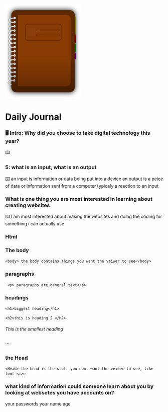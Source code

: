 ![journal](/images/diary.png)
# Daily Journal

### 🖥 Intro: Why did you choose to take digital technology this year?
<!-- Write your first journal answer here -->
⌨️ 

### 5: what is an input, what is an output
⌨️ an input is information or data being put into a device
an output is a peice of data or information sent from a computer typicaly a reaction to an input

### What is one thing you are most interested in learning about creating websites
⌨️ I am most interested about making the websites and doing the coding for something i can actually use 

### Html
### The body
```
<body> the body contains things you want the veiwer to see</body>
```

### paragraphs
```
 <p> paragraphs are general text</p>
```
### headings
```
<h1>biggest heading</h1>
```
```
<h2>this is heading 2 </h2>
```
<h6>This is the smallest heading </h6>
```
</Body>

### the Head
```
<Head> the head is the stuff you dont want the veiwer to see, like font size
```
</Head>


### what kind of information could someone learn about you by looking at websotes you have accounts on? 
your passwords
your name
age

